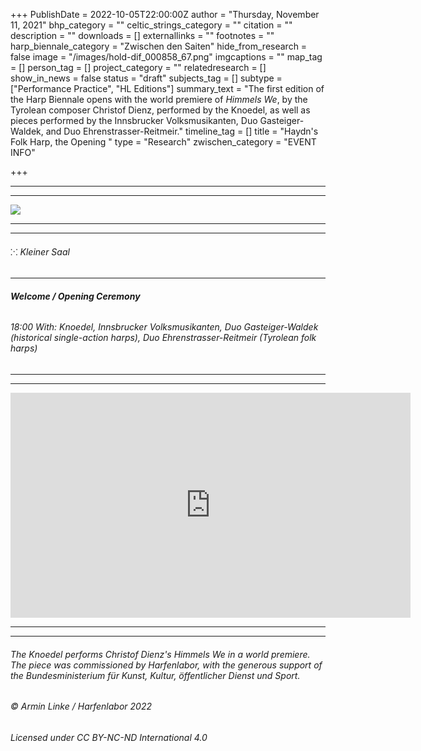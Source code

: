 +++
PublishDate = 2022-10-05T22:00:00Z
author = "Thursday, November 11, 2021"
bhp_category = ""
celtic_strings_category = ""
citation = ""
description = ""
downloads = []
externallinks = ""
footnotes = ""
harp_biennale_category = "Zwischen den Saiten"
hide_from_research = false
image = "/images/hold-dif_000858_67.png"
imgcaptions = ""
map_tag = []
person_tag = []
project_category = ""
relatedresearch = []
show_in_news = false
status = "draft"
subjects_tag = []
subtype = ["Performance Practice", "HL Editions"]
summary_text = "The first edition of the Harp Biennale opens with the world premiere of <i>Himmels We</i>, by the Tyrolean composer Christof Dienz, performed by the Knoedel, as well as pieces performed by the Innsbrucker Volksmusikanten, Duo Gasteiger-Waldek, and Duo Ehrenstrasser-Reitmeir."
timeline_tag = []
title = "Haydn's Folk Harp, the Opening "
type = "Research"
zwischen_category = "EVENT INFO"

+++
***

***

![](/images/hold-dif_000858_67.png)

***

***

###### ⁙ Kleiner Saal

***

###### **Welcome / Opening Ceremony**

###### 18:00 With: Knoedel, Innsbrucker Volksmusikanten, Duo Gasteiger-Waldek (historical single-action harps), Duo Ehrenstrasser-Reitmeir (Tyrolean folk harps)

***

***

<div class="embed-responsive embed-responsive-16by9">
<iframe src="https://player.vimeo.com/video/763467153?" width="640" height="360" frameborder="0" allow="autoplay; fullscreen; picture-in-picture" allowfullscreen></iframe>
</div><div class="chapters"></div>

***

***

###### The Knoedel performs Christof Dienz's _Himmels We_ in a world premiere. The piece was commissioned by Harfenlabor, with the generous support of the Bundesministerium für Kunst, Kultur, öffentlicher Dienst und Sport.

###### © Armin Linke / Harfenlabor 2022

###### Licensed under CC BY-NC-ND International 4.0

###### 

###### 

###### 